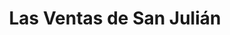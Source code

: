 ---
title: Las Ventas de San Julián
url: /las-ventas-de-san-julian/
latitude: 40.009
longitude: -5.294
---